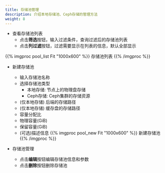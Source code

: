 ```yaml
---
title: 存储池管理
description: 介绍本地存储池、Ceph存储的管理方法
weight: 8
---
```


* 查看存储池列表
  * 点击**筛选**按钮，输入过滤条件，查询过滤后的存储池列表
  * 点击**列过滤**按钮，过滤需要显示在列表的信息，默认全部显示

{{% imgproc pool_list Fit "1000x600" %}}
存储池列表
{{% /imgproc %}}

* 新建存储池
  * 输入存储池名称
  * 选择存储池类型
    * 本地存储: 节点上的物理盘存储
    * Ceph存储: Ceph集群的存储资源
  * (仅本地存储) 后端的存储路径
  * (仅本地存储) 缓存盘的存储路径 
  * 容量分配比
  * 物理容量(GiB)
  * 保留容量(GiB)
  * (可选)描述信息
{{% imgproc pool_new Fit "1000x600" %}}
新建存储池
{{% /imgproc %}}

* 存储池管理
  * 点击**编辑**按钮编辑存储池信息和参数
  * 点击**删除**按钮删除存储池